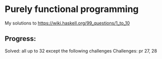 # Purely functional programming

My solutions to https://wiki.haskell.org/99_questions/1_to_10

## Progress:
Solved: all up to 32 except the following challenges
Challenges: pr 27, 28
